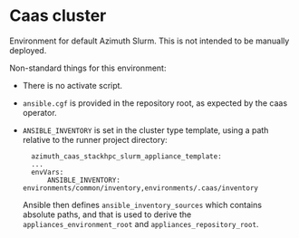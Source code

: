 # Caas cluster

Environment for default Azimuth Slurm. This is not intended to be manually deployed.

Non-standard things for this environment:

- There is no activate script.
- `ansible.cgf` is provided in the repository root, as expected by the caas operator.
- `ANSIBLE_INVENTORY` is set in the cluster type template, using a path relative to the
  runner project directory:

        azimuth_caas_stackhpc_slurm_appliance_template:
        ...
        envVars:
            ANSIBLE_INVENTORY: environments/common/inventory,environments/.caas/inventory

  Ansible then defines `ansible_inventory_sources` which contains absolute paths, and
  that is used to derive the `appliances_environment_root` and
  `appliances_repository_root`.
